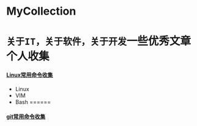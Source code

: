 # MyCollection
`关于IT，关于软件，关于开发`一些优秀文章个人收集
======
#### [Linux常用命令收集](aboutLinux/README.md)
- Linux
- VIM
- Bash
======
#### [git常用命令收集](aboutGit/README.md)
